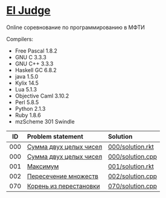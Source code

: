 # [El Judge](http://acm.mipt.ru/judge/problems.pl)

Online соревнование по программированию в МФТИ

Compilers:

- Free Pascal 1.8.2
- GNU C 3.3.3
- GNU C++ 3.3.3
- Haskell GC 6.8.2
- java 1.5.0
- Kylix 14.5
- Lua 5.1.3
- Objective Caml 3.10.2
- Perl 5.8.5
- Python 2.1.3
- Ruby 1.8.6
- mzScheme 301 Swindle


| ID  | Problem statement                                                                     | Solution                              |
|:---:|:--------------------------------------------------------------------------------------|:--------------------------------------|
| 000 | [Сумма двух целых чисел           ](http://acm.mipt.ru/judge/problems.pl?problem=000) | [000/solution.rkt](000/solution.rkt)  |
| 000 | [Сумма двух целых чисел           ](http://acm.mipt.ru/judge/problems.pl?problem=000) | [000/solution.cpp](000/solution.cpp)  |
| 001 | [Максимум                         ](http://acm.mipt.ru/judge/problems.pl?problem=001) | [001/solution.rkt](001/solution.rkt)  |
| 002 | [Пересечение множеств             ](http://acm.mipt.ru/judge/problems.pl?problem=002) | [002/solution.cpp](002/solution.cpp)  |
| 070 | [Корень из перестановки           ](http://acm.mipt.ru/judge/problems.pl?problem=070) | [070/solution.cpp](070/solution.cpp)  |
